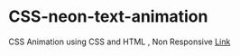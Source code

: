 # CSS-neon-text-animation
CSS Animation using CSS and HTML , Non Responsive
[Link](https://neerajkhatri04.github.io/CSS-neon-text-animation/)
